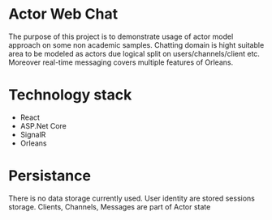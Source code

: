 # Actor Web Chat

The purpose of this project is to demonstrate usage of actor model approach on some non academic samples. Chatting domain is hight suitable area to be modeled as actors due logical split on users/channels/client etc. Moreover real-time messaging covers multiple features of Orleans.

# Technology stack
- React
- ASP.Net Core
- SignalR
- Orleans

# Persistance

There is no data storage currently used. User identity are stored sessions storage. Clients, Channels, Messages are part of Actor state